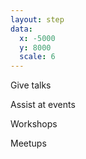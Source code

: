 ```yaml
---
layout: step
data:
  x: -5000
  y: 8000
  scale: 6
---
```


Give talks

Assist at events

Workshops

Meetups
